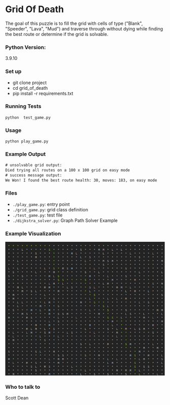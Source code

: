 # Grid Of Death
The goal of this puzzle is to fill the grid with cells of type ("Blank", "Speeder", "Lava", "Mud") and traverse through without dying while finding the best route or determine if the grid is solvable.

### Python Version:
3.9.10

### Set up
- git clone project
- cd grid_of_death
- pip install -r requirements.txt

### Running Tests
```
python  test_game.py
``` 
### Usage
```
python play_game.py
```
### Example Output
```
# unsolvable grid output: 
Died trying all routes on a 100 x 100 grid on easy mode
# success message output:
We Won! I found the best route health: 30, moves: 183, on easy mode
```
### Files
- `./play_game.py`: entry point
- `./grid_game.py`: grid class definition
- `./test_game.py`: test file
- `./dijkstra_solver.py`: Graph Path Solver Example



### Example Visualization
![Output example](assets/image.png)


### Who to talk to
Scott Dean
